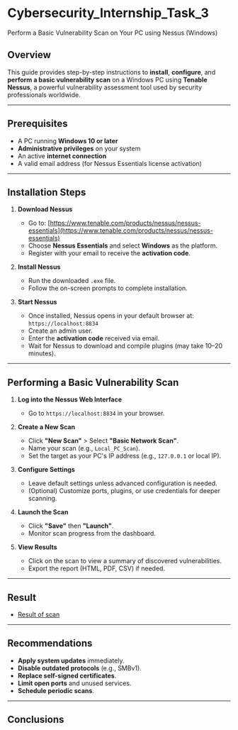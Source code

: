 # Cybersecurity_Internship_Task_3

 Perform a Basic Vulnerability Scan on Your PC using Nessus (Windows)

##  Overview

This guide provides step-by-step instructions to **install**, **configure**, and **perform a basic vulnerability scan** on a Windows PC using **Tenable Nessus**, a powerful vulnerability assessment tool used by security professionals worldwide.

---

##  Prerequisites

* A PC running **Windows 10 or later**
* **Administrative privileges** on your system
* An active **internet connection**
* A valid email address (for Nessus Essentials license activation)

---

##  Installation Steps

1. **Download Nessus**

   * Go to: [https://www.tenable.com/products/nessus/nessus-essentials](https://www.tenable.com/products/nessus/nessus-essentials)
   * Choose **Nessus Essentials** and select **Windows** as the platform.
   * Register with your email to receive the **activation code**.

2. **Install Nessus**

   * Run the downloaded `.exe` file.
   * Follow the on-screen prompts to complete installation.

3. **Start Nessus**

   * Once installed, Nessus opens in your default browser at:
     `https://localhost:8834`
   * Create an admin user.
   * Enter the **activation code** received via email.
   * Wait for Nessus to download and compile plugins (may take 10–20 minutes).

---

##  Performing a Basic Vulnerability Scan

1. **Log into the Nessus Web Interface**

   * Go to `https://localhost:8834` in your browser.

2. **Create a New Scan**

   * Click **"New Scan"** > Select **"Basic Network Scan"**.
   * Name your scan (e.g., `Local_PC_Scan`).
   * Set the target as your PC's IP address (e.g., `127.0.0.1` or local IP).

3. **Configure Settings**

   * Leave default settings unless advanced configuration is needed.
   * (Optional) Customize ports, plugins, or use credentials for deeper scanning.

4. **Launch the Scan**

   * Click **"Save"** then **"Launch"**.
   * Monitor scan progress from the dashboard.

5. **View Results**

   * Click on the scan to view a summary of discovered vulnerabilities.
   * Export the report (HTML, PDF, CSV) if needed.

---

## Result

* [Result of scan](https://github.com/KRakeshkumar0011/Cybersecurity_Internship_Task_3/blob/main/Result.png)

---

## Recommendations

* **Apply system updates** immediately.
* **Disable outdated protocols** (e.g., SMBv1).
* **Replace self-signed certificates**.
* **Limit open ports** and unused services.
* **Schedule periodic scans**.

---

## Conclusions



